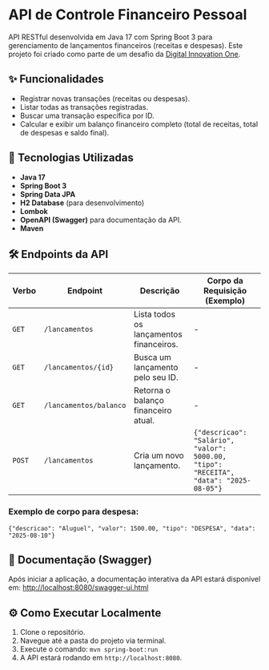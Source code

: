 # API de Controle Financeiro Pessoal

API RESTful desenvolvida em Java 17 com Spring Boot 3 para gerenciamento de lançamentos financeiros (receitas e despesas). Este projeto foi criado como parte de um desafio da [Digital Innovation One](https://dio.me/).

## ✨ Funcionalidades

-   Registrar novas transações (receitas ou despesas).
-   Listar todas as transações registradas.
-   Buscar uma transação específica por ID.
-   Calcular e exibir um balanço financeiro completo (total de receitas, total de despesas e saldo final).

## 🚀 Tecnologias Utilizadas

-   **Java 17**
-   **Spring Boot 3**
-   **Spring Data JPA**
-   **H2 Database** (para desenvolvimento)
-   **Lombok**
-   **OpenAPI (Swagger)** para documentação da API.
-   **Maven**

## 🛠 Endpoints da API

| Verbo  | Endpoint          | Descrição                                 | Corpo da Requisição (Exemplo)                                                                    |
|--------|-------------------|-------------------------------------------|--------------------------------------------------------------------------------------------------|
| `GET`  | `/lancamentos`    | Lista todos os lançamentos financeiros.   | -                                                                                                |
| `GET`  | `/lancamentos/{id}`| Busca um lançamento pelo seu ID.         | -                                                                                                |
| `GET`  | `/lancamentos/balanco` | Retorna o balanço financeiro atual.       | -                                                                                                |
| `POST` | `/lancamentos`    | Cria um novo lançamento.                  | `{"descricao": "Salário", "valor": 5000.00, "tipo": "RECEITA", "data": "2025-08-05"}` |

### Exemplo de corpo para despesa:
`{"descricao": "Aluguel", "valor": 1500.00, "tipo": "DESPESA", "data": "2025-08-10"}`

## 📄 Documentação (Swagger)

Após iniciar a aplicação, a documentação interativa da API estará disponível em:
[http://localhost:8080/swagger-ui.html](http://localhost:8080/swagger-ui.html)

## ⚙️ Como Executar Localmente

1.  Clone o repositório.
2.  Navegue até a pasta do projeto via terminal.
3.  Execute o comando: `mvn spring-boot:run`
4.  A API estará rodando em `http://localhost:8080`.

